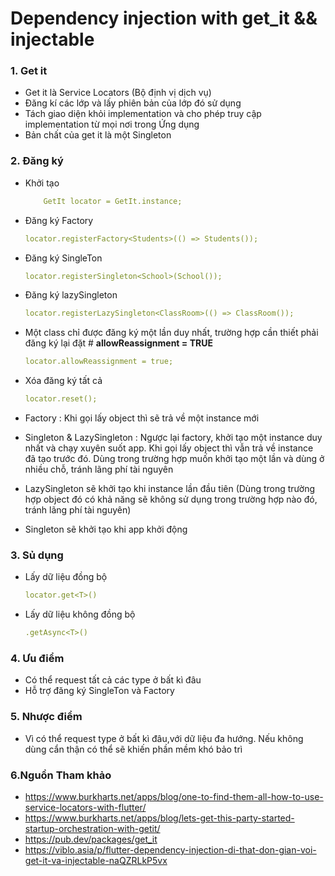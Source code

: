 # Dependency injection with get_it && injectable


### 1. Get it

- Get it là Service Locators (Bộ định vị dịch vụ) 
- Đăng kí các lớp và lấy phiên bản của lớp đó sử dụng
- Tách giao diện khỏi implementation và cho phép truy cập implementation từ mọi nơi trong Ứng dụng
- Bản chất của get it là một Singleton

### 2. Đăng ký

 -  Khởi tạo
    ```yaml  
        GetIt locator = GetIt.instance; 
    ```
- Đăng ký Factory
    ```yaml  
    locator.registerFactory<Students>(() => Students());
    ```
- Đăng ký SingleTon
     ```yaml  
    locator.registerSingleton<School>(School());
    ```
- Đăng ký lazySingleton
     ```yaml  
    locator.registerLazySingleton<ClassRoom>(() => ClassRoom());
    ```

- Một class chỉ được đăng ký một lần duy nhất, trường hợp cần thiết phải đăng ký lại đặt # **allowReassignment = TRUE**
     ```yaml  
    locator.allowReassignment = true;
    ```
- Xóa đăng ký tất cả
    ```yaml  
    locator.reset();
    ```

- Factory : Khi gọi lấy object thì sẽ trả về một instance mới

- Singleton & LazySingleton : Ngược lại factory, khởi tạo một instance duy nhất và chạy xuyên suốt app. Khi gọi lấy object thì vẫn trả về instance đã tạo trước đó. Dùng trong trường hợp  muốn khởi tạo một lần và dùng ở nhiều chỗ, tránh lãng phí tài nguyên

- LazySingleton sẽ khởi tạo khi instance lần đầu tiên (Dùng trong trường hợp object đó có khả năng sẽ không sử dụng trong trường hợp nào đó, tránh lãng phí tài nguyên)

- Singleton sẽ khởi tạo khi app khởi động

### 3. Sủ dụng

- Lấy dữ liệu đồng bộ 
    ```yaml  
    locator.get<T>()  
    ```
- Lấy dữ liệu không đồng bộ
    ```yaml  
    .getAsync<T>() 
    ```

### 4. Ưu điểm

- Có thể request tất cả các type ở bất kì đâu
- Hỗ trợ đăng ký SingleTon và Factory

### 5. Nhược điểm

- Vì có thể request type ở bất kì đâu,với dữ liệu đa hướng. Nếu không dùng cẩn thận có thể sẽ khiến phần mềm khó bảo trì 

### 6.Nguồn Tham khảo
- https://www.burkharts.net/apps/blog/one-to-find-them-all-how-to-use-service-locators-with-flutter/
- https://www.burkharts.net/apps/blog/lets-get-this-party-started-startup-orchestration-with-getit/
- https://pub.dev/packages/get_it
- https://viblo.asia/p/flutter-dependency-injection-di-that-don-gian-voi-get-it-va-injectable-naQZRLkP5vx














